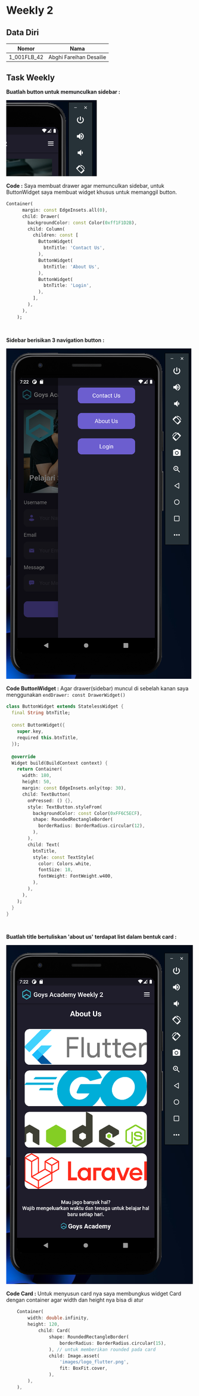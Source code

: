 # Weekly 2

## Data Diri

| Nomor       | Nama                    |
| ----------- | ----------------------- |
| 1_001FLB_42 | Abghi Fareihan Desailie |

## Task Weekly

**Buatlah button untuk memunculkan sidebar :**

![Test](screenshots/ss_side.png)

**Code :**
Saya membuat drawer agar memunculkan sidebar, untuk ButtonWidget saya membuat widget khusus untuk memanggil button.

```dart
Container(
      margin: const EdgeInsets.all(0),
      child: Drawer(
        backgroundColor: const Color(0xff1F1D2B),
        child: Column(
          children: const [
            ButtonWidget(
              btnTitle: 'Contact Us',
            ),
            ButtonWidget(
              btnTitle: 'About Us',
            ),
            ButtonWidget(
              btnTitle: 'Login',
            ),
          ],
        ),
      ),
    );
```

<br>

**Sidebar berisikan 3 navigation button :**

![Test](screenshots/ss_drawer.png)

**Code ButtonWidget :**
Agar drawer(sidebar) muncul di sebelah kanan saya menggunakan `endDrawer: const DrawerWidget()`

```dart
class ButtonWidget extends StatelessWidget {
  final String btnTitle;

  const ButtonWidget({
    super.key,
    required this.btnTitle,
  });

  @override
  Widget build(BuildContext context) {
    return Container(
      width: 180,
      height: 50,
      margin: const EdgeInsets.only(top: 30),
      child: TextButton(
        onPressed: () {},
        style: TextButton.styleFrom(
          backgroundColor: const Color(0xFF6C5ECF),
          shape: RoundedRectangleBorder(
            borderRadius: BorderRadius.circular(12),
          ),
        ),
        child: Text(
          btnTitle,
          style: const TextStyle(
            color: Colors.white,
            fontSize: 18,
            fontWeight: FontWeight.w400,
          ),
        ),
      ),
    );
  }
}
```

<br>

**Buatlah title bertuliskan 'about us' terdapat list dalam bentuk card :**

![Test](screenshots/ss_listcard.png)

**Code Card :**
Untuk menyusun card nya saya membungkus widget Card dengan container agar width dan height nya bisa di atur

```dart
    Container(
        width: double.infinity,
        height: 120,
            child: Card(
                shape: RoundedRectangleBorder(
                    borderRadius: BorderRadius.circular(15),
                ), // untuk memberikan rounded pada card
                child: Image.asset(
                    'images/logo_flutter.png',
                    fit: BoxFit.cover,
                ),
        ),
    ),
```
